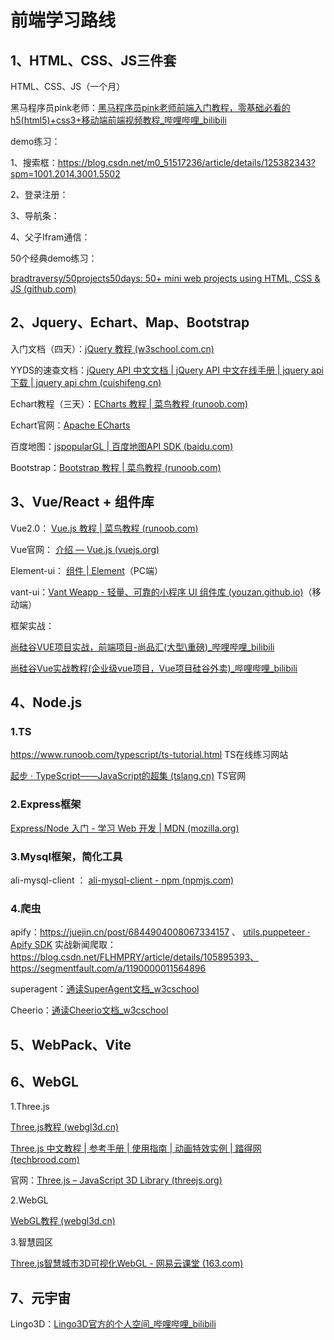 # 前端学习路线

## 1、HTML、CSS、JS三件套

HTML、CSS、JS（一个月）

黑马程序员pink老师：[黑马程序员pink老师前端入门教程，零基础必看的h5(html5)+css3+移动端前端视频教程_哔哩哔哩_bilibili](https://www.bilibili.com/video/BV14J4114768)

demo练习：

1、搜索框：https://blog.csdn.net/m0_51517236/article/details/125382343?spm=1001.2014.3001.5502

2、登录注册：

3、导航条：

4、父子Ifram通信：

50个经典demo练习：

[bradtraversy/50projects50days: 50+ mini web projects using HTML, CSS & JS (github.com)](https://github.com/bradtraversy/50projects50days)

## 2、Jquery、Echart、Map、Bootstrap

入门文档（四天）：[jQuery 教程 (w3school.com.cn)](https://www.w3school.com.cn/jquery/index.asp)

YYDS的速查文档：[jQuery API 中文文档 | jQuery API 中文在线手册 | jquery api 下载 | jquery api chm (cuishifeng.cn)](https://jquery.cuishifeng.cn/)

Echart教程（三天）：[ECharts 教程 | 菜鸟教程 (runoob.com)](https://www.runoob.com/echarts/echarts-tutorial.html)

Echart官网：[Apache ECharts](https://echarts.apache.org/zh/index.html)

百度地图：[jspopularGL | 百度地图API SDK (baidu.com)](https://lbsyun.baidu.com/index.php?title=jspopularGL)

Bootstrap：[Bootstrap 教程 | 菜鸟教程 (runoob.com)](https://www.runoob.com/bootstrap/bootstrap-tutorial.html)

## 3、Vue/React + 组件库

Vue2.0：  [Vue.js 教程 | 菜鸟教程 (runoob.com)](https://www.runoob.com/vue2/vue-tutorial.html)

Vue官网： [介绍 — Vue.js (vuejs.org)](https://cn.vuejs.org/v2/guide/)

Element-ui： [组件 | Element](https://element.eleme.cn/#/zh-CN/component/installation)（PC端）

vant-ui：[Vant Weapp - 轻量、可靠的小程序 UI 组件库 (youzan.github.io)](https://youzan.github.io/vant-weapp/)（移动端）

框架实战：

[尚硅谷VUE项目实战，前端项目-尚品汇(大型\重磅)_哔哩哔哩_bilibili](https://www.bilibili.com/video/BV1Vf4y1T7bw)

[尚硅谷Vue实战教程(企业级vue项目，Vue项目硅谷外卖)_哔哩哔哩_bilibili](https://www.bilibili.com/video/BV1Lp411d7w4?vd_source=b5b5fe52b52457f18d91cc3526d42736)

## 4、Node.js

### 1.TS

https://www.runoob.com/typescript/ts-tutorial.html  TS在线练习网站

[起步 · TypeScript——JavaScript的超集 (tslang.cn)](https://www.tslang.cn/samples/index.html) TS官网

### 2.Express框架

[Express/Node 入门 - 学习 Web 开发 | MDN (mozilla.org)](https://developer.mozilla.org/zh-CN/docs/Learn/Server-side/Express_Nodejs/Introduction)

### 3.Mysql框架，简化工具

ali-mysql-client ： [ali-mysql-client - npm (npmjs.com)](https://www.npmjs.com/package/ali-mysql-client)

### 4.爬虫

apify：https://juejin.cn/post/6844904008067334157 、 [utils.puppeteer · Apify SDK](https://sdk.apify.com/docs/api/puppeteer)
实战新闻爬取：https://blog.csdn.net/FLHMPRY/article/details/105895393、https://segmentfault.com/a/1190000011564896

superagent：[通读SuperAgent文档_w3cschool](https://www.w3cschool.cn/xhwqi/xhwqi-wp9n24sb.html)

Cheerio：[通读Cheerio文档_w3cschool](https://www.w3cschool.cn/xhwqi/xhwqi-3tb624sc.html)

## 5、WebPack、Vite

## 6、WebGL

1.Three.js

[Three.js教程 (webgl3d.cn)](http://www.webgl3d.cn/Three.js/)

[Three.js 中文教程 | 参考手册 | 使用指南 | 动画特效实例 | 踏得网 (techbrood.com)](https://techbrood.com/threejs/docs/)

官网：[Three.js – JavaScript 3D Library (threejs.org)](https://threejs.org/)

2.WebGL

[WebGL教程 (webgl3d.cn)](http://www.webgl3d.cn/WebGL/)

3.智慧园区

[Three.js智慧城市3D可视化WebGL - 网易云课堂 (163.com)](https://study.163.com/course/introduction.htm?courseId=1212233823&_trace_c_p_k2_=a61491ab23cf4dc2ade10045c140fefa)

## 7、元宇宙

Lingo3D：[Lingo3D官方的个人空间_哔哩哔哩_bilibili](https://space.bilibili.com/1810581995)
